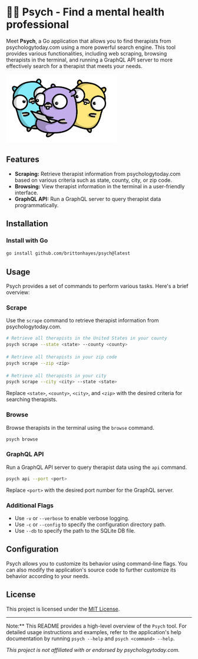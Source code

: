 # 👩‍⚕️ Psych - Find a mental health professional

Meet **Psych**, a Go application that allows you to find therapists from psychologytoday.com using a more powerful search engine. This tool provides various functionalities, including web scraping, browsing therapists in the terminal, and running a GraphQL API server to more effectively search for a therapist that meets your needs.

<img src="https://raw.githubusercontent.com/ashleymcnamara/gophers/master/GOPHER_SHARE.png" alt="drawing" width="300"/>

## Features

- **Scraping:** Retrieve therapist information from psychologytoday.com based on various criteria such as state, county, city, or zip code.
- **Browsing:** View therapist information in the terminal in a user-friendly interface.
- **GraphQL API:** Run a GraphQL server to query therapist data programmatically.

## Installation

### Install with Go

```bash
go install github.com/brittonhayes/psych@latest
```

## Usage

Psych provides a set of commands to perform various tasks. Here's a brief overview:

### Scrape

Use the `scrape` command to retrieve therapist information from psychologytoday.com.

```bash
# Retrieve all therapists in the United States in your county
psych scrape --state <state> --county <county>

# Retrieve all therapists in your zip code
psych scrape --zip <zip>

# Retrieve all therapists in your city
psych scrape --city <city> --state <state>
```

Replace `<state>`, `<county>`, `<city>`, and `<zip>` with the desired criteria for searching therapists.

### Browse

Browse therapists in the terminal using the `browse` command.

```bash
psych browse
```

### GraphQL API

Run a GraphQL API server to query therapist data using the `api` command.

```bash
psych api --port <port>
```

Replace `<port>` with the desired port number for the GraphQL server.

### Additional Flags

- Use `-v` or `--verbose` to enable verbose logging.
- Use `-c` or `--config` to specify the configuration directory path.
- Use `--db` to specify the path to the SQLite DB file.

## Configuration

Psych allows you to customize its behavior using command-line flags. You can also modify the application's source code to further customize its behavior according to your needs.

## License

This project is licensed under the [MIT License](LICENSE).

---

Note:** This README provides a high-level overview of the `Psych` tool. For detailed usage instructions and examples, refer to the application's help documentation by running `psych --help` and `psych <command> --help`.

*This project is not affiliated with or endorsed by psychologytoday.com.*